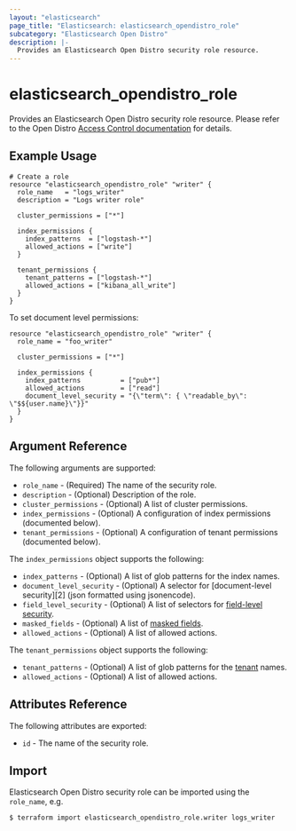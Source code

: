 ```yaml
---
layout: "elasticsearch"
page_title: "Elasticsearch: elasticsearch_opendistro_role"
subcategory: "Elasticsearch Open Distro"
description: |-
  Provides an Elasticsearch Open Distro security role resource.
---
```


# elasticsearch_opendistro_role

Provides an Elasticsearch Open Distro security role resource.
Please refer to the Open Distro [Access Control documentation][1] for details.

## Example Usage

```hcl
# Create a role
resource "elasticsearch_opendistro_role" "writer" {
  role_name   = "logs_writer"
  description = "Logs writer role"

  cluster_permissions = ["*"]

  index_permissions {
    index_patterns  = ["logstash-*"]
    allowed_actions = ["write"]
  }

  tenant_permissions {
    tenant_patterns = ["logstash-*"]
    allowed_actions = ["kibana_all_write"]
  }
}
```

To set document level permissions:

```hcl
resource "elasticsearch_opendistro_role" "writer" {
  role_name = "foo_writer"

  cluster_permissions = ["*"]

  index_permissions {
    index_patterns          = ["pub*"]
    allowed_actions         = ["read"]
    document_level_security = "{\"term\": { \"readable_by\": \"$${user.name}\"}}"
  }
}
```


## Argument Reference

The following arguments are supported:

* `role_name` -
    (Required) The name of the security role.
* `description` -
    (Optional) Description of the role.
* `cluster_permissions` -
    (Optional) A list of cluster permissions.
* `index_permissions` -
    (Optional) A configuration of index permissions (documented below).
* `tenant_permissions` -
    (Optional) A configuration of tenant permissions (documented below).

The `index_permissions` object supports the following:

* `index_patterns` -
    (Optional) A list of glob patterns for the index names.
* `document_level_security` -
    (Optional) A selector for [document-level security][2] (json formatted using jsonencode).
* `field_level_security` -
    (Optional) A list of selectors for [field-level security][3].
* `masked_fields` -
    (Optional) A list of [masked fields][4].
* `allowed_actions` -
    (Optional) A list of allowed actions.

The `tenant_permissions` object supports the following:

* `tenant_patterns` -
    (Optional) A list of glob patterns for the [tenant][5] names.
* `allowed_actions` -
    (Optional) A list of allowed actions.

## Attributes Reference

The following attributes are exported:

* `id` -
    The name of the security role.

## Import

Elasticsearch Open Distro security role can be imported using the `role_name`, e.g.

```sh
$ terraform import elasticsearch_opendistro_role.writer logs_writer
```

<!-- External links -->
[1]: https://opendistro.github.io/for-elasticsearch-docs/docs/security/access-control/
[1]: https://opendistro.github.io/for-elasticsearch-docs/docs/security/access-control/document-level-security/
[3]: https://opendistro.github.io/for-elasticsearch-docs/docs/security/access-control/field-level-security/
[4]: https://opendistro.github.io/for-elasticsearch-docs/docs/security/access-control/field-masking/
[5]: https://opendistro.github.io/for-elasticsearch-docs/docs/security/access-control/multi-tenancy/
